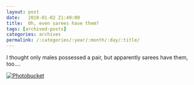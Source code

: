 ```yaml
---
layout: post
date:	2010-01-02 21:49:00
title:  Oh, even sarees have them?
tags: [archived-posts]
categories: archives
permalink: /:categories/:year/:month/:day/:title/
---
```

I thought only males possessed a pair, but apparently sarees have them, too....


<a href="http://s967.photobucket.com/albums/ae160/pedoral/?action=view&current=IMG_1094.jpg" target="_blank"><img src="http://i967.photobucket.com/albums/ae160/pedoral/IMG_1094.jpg" border="0" alt="Photobucket"></a>

